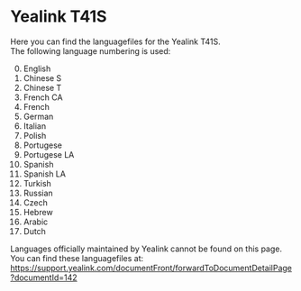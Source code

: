 # Yealink T41S

Here you can find the languagefiles for the Yealink T41S.  
The following language numbering is used:

000. English
001. Chinese S
002. Chinese T
003. French CA
004. French
005. German
006. Italian
007. Polish
008. Portugese
009. Portugese LA
010. Spanish
011. Spanish LA
012. Turkish
013. Russian
014. Czech
015. Hebrew
016. Arabic
017. Dutch

Languages officially maintained by Yealink cannot be found on this page. You can find these languagefiles at: https://support.yealink.com/documentFront/forwardToDocumentDetailPage?documentId=142
